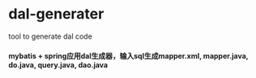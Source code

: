 # dal-generater
tool to generate dal code

#### mybatis + spring应用dal生成器，输入sql生成mapper.xml, mapper.java, do.java, query.java, dao.java
